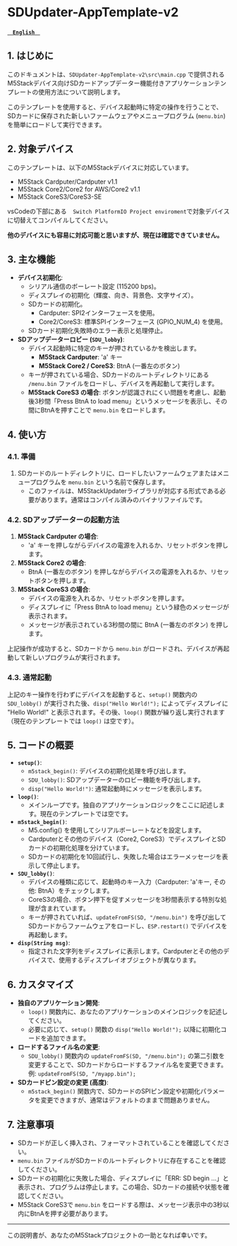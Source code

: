 # SDUpdater-AppTemplate-v2
**[`　English　`](README.md)**

## 1. はじめに

このドキュメントは、`SDUpdater-AppTemplate-v2\src\main.cpp` で提供されるM5Stackデバイス向けSDカードアップデーター機能付きアプリケーションテンプレートの使用方法について説明します。

このテンプレートを使用すると、デバイス起動時に特定の操作を行うことで、SDカードに保存された新しいファームウェアやメニュープログラム (`menu.bin`) を簡単にロードして実行できます。

## 2. 対象デバイス

このテンプレートは、以下のM5Stackデバイスに対応しています。

*   M5Stack Cardputer/Cardputer v1.1
*   M5Stack Core2/Core2 for AWS/Core2 v1.1
*   M5Stack CoreS3/CoreS3-SE

vsCodeの下部にある　`Switch PlatformIO Project enviroment`で対象デバイスに切替えてコンパイルしてください。

**他のデバイスにも容易に対応可能と思いますが、現在は確認できていません。**

## 3. 主な機能

*   **デバイス初期化**:
    *   シリアル通信のボーレート設定 (115200 bps)。
    *   ディスプレイの初期化（輝度、向き、背景色、文字サイズ）。
    *   SDカードの初期化。
        *   Cardputer: SPI2インターフェースを使用。
        *   Core2/CoreS3: 標準SPIインターフェース (GPIO_NUM_4) を使用。
    *   SDカード初期化失敗時のエラー表示と処理停止。
*   **SDアップデーターロビー (`SDU_lobby`)**:
    *   デバイス起動時に特定のキーが押されているかを検出します。
        *   **M5Stack Cardputer**: 'a' キー
        *   **M5Stack Core2 / CoreS3**: BtnA (一番左のボタン)
    *   キーが押されている場合、SDカードのルートディレクトリにある `/menu.bin` ファイルをロードし、デバイスを再起動して実行します。
    *   **M5Stack CoreS3 の場合**: ボタンが認識されにくい問題を考慮し、起動後3秒間「Press BtnA to load menu」というメッセージを表示し、その間にBtnAを押すことで `menu.bin` をロードします。

## 4. 使い方

### 4.1. 準備

1.  SDカードのルートディレクトリに、ロードしたいファームウェアまたはメニュープログラムを `menu.bin` という名前で保存します。
    *   このファイルは、M5StackUpdaterライブラリが対応する形式である必要があります。通常はコンパイル済みのバイナリファイルです。

### 4.2. SDアップデーターの起動方法

1.  **M5Stack Cardputer の場合**:
    *   'a' キーを押しながらデバイスの電源を入れるか、リセットボタンを押します。
2.  **M5Stack Core2 の場合**:
    *   BtnA (一番左のボタン) を押しながらデバイスの電源を入れるか、リセットボタンを押します。
3.  **M5Stack CoreS3 の場合**:
    *   デバイスの電源を入れるか、リセットボタンを押します。
    *   ディスプレイに「Press BtnA to load menu」という緑色のメッセージが表示されます。
    *   メッセージが表示されている3秒間の間に BtnA (一番左のボタン) を押します。

上記操作が成功すると、SDカードから `menu.bin` がロードされ、デバイスが再起動して新しいプログラムが実行されます。

### 4.3. 通常起動

上記のキー操作を行わずにデバイスを起動すると、`setup()` 関数内の `SDU_lobby()` が実行された後、`disp("Hello World!");` によってディスプレイに "Hello World!" と表示されます。その後、`loop()` 関数が繰り返し実行されます（現在のテンプレートでは `loop()` は空です）。

## 5. コードの概要

*   **`setup()`**:
    *   `m5stack_begin()`: デバイスの初期化処理を呼び出します。
    *   `SDU_lobby()`: SDアップデーターのロビー機能を呼び出します。
    *   `disp("Hello World!")`: 通常起動時にメッセージを表示します。
*   **`loop()`**:
    *   メインループです。独自のアプリケーションロジックをここに記述します。現在のテンプレートでは空です。
*   **`m5stack_begin()`**:
    *   M5.config() を使用してシリアルボーレートなどを設定します。
    *   Cardputerとその他のデバイス（Core2, CoreS3）でディスプレイとSDカードの初期化処理を分けています。
    *   SDカードの初期化を10回試行し、失敗した場合はエラーメッセージを表示して停止します。
*   **`SDU_lobby()`**:
    *   デバイスの種類に応じて、起動時のキー入力（Cardputer: 'a'キー, その他: BtnA）をチェックします。
    *   CoreS3の場合、ボタン押下を促すメッセージを3秒間表示する特別な処理が含まれています。
    *   キーが押されていれば、`updateFromFS(SD, "/menu.bin")` を呼び出してSDカードからファームウェアをロードし、`ESP.restart()` でデバイスを再起動します。
*   **`disp(String msg)`**:
    *   指定された文字列をディスプレイに表示します。Cardputerとその他のデバイスで、使用するディスプレイオブジェクトが異なります。

## 6. カスタマイズ

*   **独自のアプリケーション開発**:
    *   `loop()` 関数内に、あなたのアプリケーションのメインロジックを記述してください。
    *   必要に応じて、`setup()` 関数の `disp("Hello World!");` 以降に初期化コードを追加できます。
*   **ロードするファイル名の変更**:
    *   `SDU_lobby()` 関数内の `updateFromFS(SD, "/menu.bin");` の第二引数を変更することで、SDカードからロードするファイル名を変更できます。例: `updateFromFS(SD, "/myapp.bin");`
*   **SDカードピン設定の変更 (高度)**:
    *   `m5stack_begin()` 関数内で、SDカードのSPIピン設定や初期化パラメータを変更できますが、通常はデフォルトのままで問題ありません。

## 7. 注意事項

*   SDカードが正しく挿入され、フォーマットされていることを確認してください。
*   `menu.bin` ファイルがSDカードのルートディレクトリに存在することを確認してください。
*   SDカードの初期化に失敗した場合、ディスプレイに「ERR: SD begin ...」と表示され、プログラムは停止します。この場合、SDカードの接続や状態を確認してください。
*   M5Stack CoreS3で `menu.bin` をロードする際は、メッセージ表示中の3秒以内にBtnAを押す必要があります。

---
この説明書が、あなたのM5Stackプロジェクトの一助となれば幸いです。

